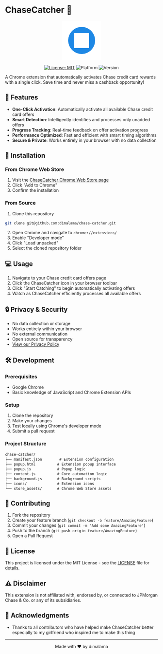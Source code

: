 # ChaseCatcher 🎯

<div align="center">

![ChaseCatcher Logo](./public/icons/icon128.png)

[![License: MIT](https://img.shields.io/badge/License-MIT-blue.svg)](https://opensource.org/licenses/MIT)
![Platform](https://img.shields.io/badge/platform-Chrome-green.svg)
![Version](https://img.shields.io/badge/version-1.0.0-blue)

</div>

A Chrome extension that automatically activates Chase credit card rewards with a single click. Save time and never miss a cashback opportunity!

## 🌟 Features

- **One-Click Activation**: Automatically activate all available Chase credit card offers
- **Smart Detection**: Intelligently identifies and processes only unadded offers
- **Progress Tracking**: Real-time feedback on offer activation progress
- **Performance Optimized**: Fast and efficient with smart timing algorithms
- **Secure & Private**: Works entirely in your browser with no data collection

## 🚀 Installation

### From Chrome Web Store
1. Visit the [ChaseCatcher Chrome Web Store page](https://chrome.google.com/webstore/detail/chasecatcher/YOUR_EXTENSION_ID)
2. Click "Add to Chrome"
3. Confirm the installation

### From Source
1. Clone this repository
```bash
git clone git@github.com:dimalama/chase-catcher.git
```
2. Open Chrome and navigate to `chrome://extensions/`
3. Enable "Developer mode"
4. Click "Load unpacked"
5. Select the cloned repository folder

## 💻 Usage

1. Navigate to your Chase credit card offers page
2. Click the ChaseCatcher icon in your browser toolbar
3. Click "Start Catching" to begin automatically activating offers
4. Watch as ChaseCatcher efficiently processes all available offers

## 🔒 Privacy & Security

- No data collection or storage
- Works entirely within your browser
- No external communication
- Open source for transparency
- [View our Privacy Policy](store_assets/privacy_policy.md)

## 🛠️ Development

### Prerequisites
- Google Chrome
- Basic knowledge of JavaScript and Chrome Extension APIs

### Setup
1. Clone the repository
2. Make your changes
3. Test locally using Chrome's developer mode
4. Submit a pull request

### Project Structure
```
chase-catcher/
├── manifest.json        # Extension configuration
├── popup.html          # Extension popup interface
├── popup.js            # Popup logic
├── content.js          # Core automation logic
├── background.js       # Background scripts
├── icons/              # Extension icons
└── store_assets/       # Chrome Web Store assets
```

## 🤝 Contributing

1. Fork the repository
2. Create your feature branch (`git checkout -b feature/AmazingFeature`)
3. Commit your changes (`git commit -m 'Add some AmazingFeature'`)
4. Push to the branch (`git push origin feature/AmazingFeature`)
5. Open a Pull Request

## 📝 License

This project is licensed under the MIT License - see the [LICENSE](LICENSE) file for details.

## ⚠️ Disclaimer

This extension is not affiliated with, endorsed by, or connected to JPMorgan Chase & Co. or any of its subsidiaries.

## 🙏 Acknowledgments

- Thanks to all contributors who have helped make ChaseCatcher better especially to my girlfriend who inspired me to make this thing

---
<div align="center">
Made with ❤️ by dimalama
</div>
